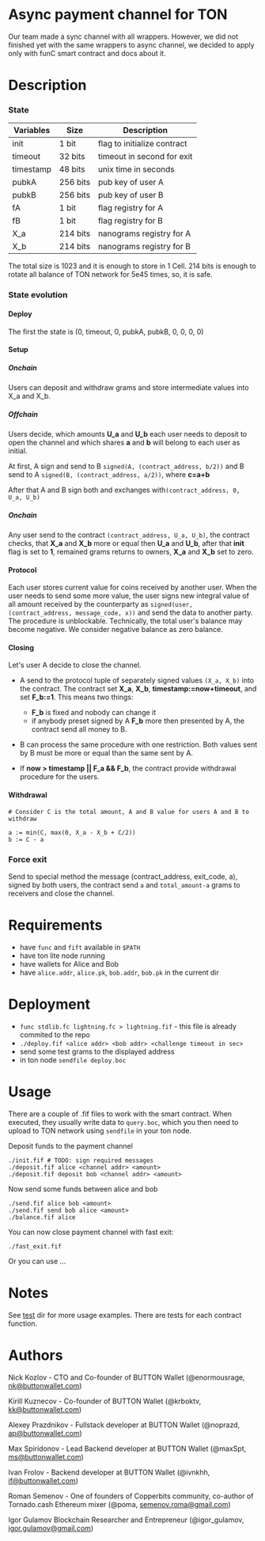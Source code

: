 # Async payment channel for TON

Our team made a sync channel with all wrappers. However, we did not finished yet with the same wrappers to async channel, we decided to apply only with funC smart contract and docs about it.

# Description

### State 


| Variables |  Size    |       Description           |
|-----------|----------|-----------------------------|
| init      |  1 bit   | flag to initialize contract |
| timeout   | 32 bits  | timeout in second for exit  |
| timestamp | 48 bits  | unix time in seconds        |
| pubkA     | 256 bits | pub key of user A           |
| pubkB     | 256 bits | pub key of user B           |
| fA        |   1 bit  | flag registry for A         |
| fB        |   1 bit  | flag registry for B         |
| X_a       | 214 bits | nanograms registry for A    |
| X_b       | 214 bits | nanograms registry for B    |

The total size is 1023 and it is enough to store in 1 Cell.
214 bits is enough to rotate all balance of TON network for 5e45 times, so, it is safe.

### State evolution

#### Deploy

The first the state is (0, timeout, 0, pubkA, pubkB, 0, 0, 0, 0)

#### Setup

##### Onchain

Users can deposit and withdraw grams and store intermediate values into X_a and X_b.

##### Offchain

Users decide, which amounts __U_a__ and __U_b__ each user needs to deposit to open the channel and which shares __a__ and __b__ will belong to each user as initial.

At first, A sign and send to B `signed(A, (contract_address, b/2))` and B send to A `signed(B, (contract_address, a/2))`, where __c=a+b__

After that A and B sign both and exchanges with`(contract_address, 0, U_a, U_b)`

##### Onchain

Any user send to the contract `(contract_address, U_a, U_b)`, the contract checks, that __X_a__ and __X_b__ more or equal then __U_a__ and __U_b__, after that __init__ flag is set to __1__, remained grams returns to owners, __X_a__ and __X_b__ set to zero.

#### Protocol

Each user stores current value for coins received by another user. When the user needs to send some more value, the user signs new integral value of all amount received by the counterparty as `signed(user, (contract_address, message_code, x))` and send the data to another party.
The procedure is unblockable. Technically, the total user's balance may become negative. We consider negative balance as zero balance.

#### Closing

Let's user A decide to close the channel.

* A send to the protocol tuple of separately signed values `(X_a, X_b)` into the contract. The contract set __X_a__, __X_b__, __timestamp:=now+timeout__, and set __F_b:=1__. This means two things:
    * __F_b__ is fixed and nobody can change it
    * if anybody preset signed by A __F_b__ more then presented by A, the contract send all money to B.

* B can process the same procedure with one restriction. Both values sent by B must be more or equal than the same sent by A.


* If __now > timestamp || F_a && F_b__, the contract provide withdrawal procedure for the users.

#### Withdrawal

```
# Consider C is the total amount, A and B value for users A and B to withdraw

a := min(C, max(0, X_a - X_b + C/2))
b := C - a

```

### Force exit

Send to special method the message (contract_address, exit_code, a), signed by both users, the contract send `a` and `total_amount-a` grams to receivers and close the channel.

# Requirements

- have `func` and `fift` available in `$PATH`
- have ton lite node running
- have wallets for Alice and Bob
- have `alice.addr`, `alice.pk`, `bob.addr`, `bob.pk` in the current dir

# Deployment

- `func stdlib.fc lightning.fc > lightning.fif` - this file is already commited to the repo
- `./deploy.fif <alice addr> <bob addr> <challenge timeout in sec>`
- send some test grams to the displayed address
- in ton node `sendfile deploy.boc`

# Usage

There are a couple of .fif files to work with the smart contract. When executed, they usually write data to `query.boc`, 
which you then need to upload to TON network using `sendfile` in your ton node.

Deposit funds to the payment channel

```
./init.fif # TODO: sign required messages
./deposit.fif alice <channel addr> <amount>
./deposit.fif deposit bob <channel addr> <amount>
```

Now send some funds between alice and bob

```
./send.fif alice bob <amount>
./send.fif send bob alice <amount>
./balance.fif alice
```

You can now close payment channel with fast exit:

```
./fast_exit.fif
```

Or you can use ...


# Notes

See [test](./test) dir for more usage examples. There are tests for each contract function.

# Authors
Nick Kozlov - CTO and Co-founder of BUTTON Wallet (@enormousrage, nk@buttonwallet.com)

Kirill Kuznecov - Co-founder of BUTTON Wallet (@krboktv, kk@buttonwallet.com)

Alexey Prazdnikov - Fullstack developer at BUTTON Wallet (@noprazd, ap@buttonwallet.com)

Max Spiridonov - Lead Backend developer at BUTTON Wallet (@maxSpt, ms@buttonwallet.com)

Ivan Frolov - Backend developer at BUTTON Wallet (@ivnkhh, if@buttonwallet.com)

Roman Semenov - One of founders of Copperbits community, co-author of Tornado.cash Ethereum mixer (@poma, semenov.roma@gmail.com)

Igor Gulamov Blockchain Researcher and Entrepreneur (@igor_gulamov, igor.gulamov@gmail.com)
